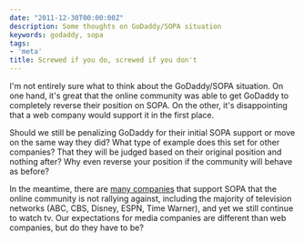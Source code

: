 ```yaml
---
date: "2011-12-30T00:00:00Z"
description: Some thoughts on GoDaddy/SOPA situation
keywords: godaddy, sopa
tags:
- 'meta'
title: Screwed if you do, screwed if you don't
---
```


<amp-img src="{{ IMG_PATH }}go-daddy-logo.jpg" alt="GoDaddy logo" width="2700" height="886" layout="intrinsic"/>

<p>I'm not entirely sure what to think about the GoDaddy/SOPA situation. On one hand, it's great that the online community was able to get GoDaddy to completely reverse their position on SOPA. On the other, it's disappointing that a web company would support it in the first place.</p>

<p>Should we still be penalizing GoDaddy for their initial SOPA support or move on the same way they did? What type of example does this set for other companies? That they will be judged based on their original position and nothing after? Why even reverse your position if the community will behave as before?</p>

<p>In the meantime, there are <a href="http://www.scribd.com/doc/76607770/Updated-SOPA-Supporters">many companies</a> that support SOPA that the online community is not rallying against, including the majority of television networks (ABC, CBS, Disney, ESPN, Time Warner), and yet we still continue to watch tv. Our expectations for media companies are different than web companies, but do they have to be?</p>
